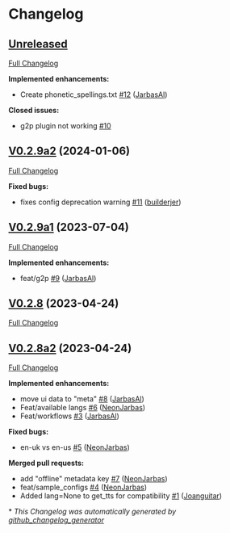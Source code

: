 # Changelog

## [Unreleased](https://github.com/OpenVoiceOS/ovos-tts-plugin-mimic/tree/HEAD)

[Full Changelog](https://github.com/OpenVoiceOS/ovos-tts-plugin-mimic/compare/V0.2.9a2...HEAD)

**Implemented enhancements:**

- Create phonetic\_spellings.txt [\#12](https://github.com/OpenVoiceOS/ovos-tts-plugin-mimic/pull/12) ([JarbasAl](https://github.com/JarbasAl))

**Closed issues:**

- g2p plugin not working [\#10](https://github.com/OpenVoiceOS/ovos-tts-plugin-mimic/issues/10)

## [V0.2.9a2](https://github.com/OpenVoiceOS/ovos-tts-plugin-mimic/tree/V0.2.9a2) (2024-01-06)

[Full Changelog](https://github.com/OpenVoiceOS/ovos-tts-plugin-mimic/compare/V0.2.9a1...V0.2.9a2)

**Fixed bugs:**

- fixes config deprecation warning [\#11](https://github.com/OpenVoiceOS/ovos-tts-plugin-mimic/pull/11) ([builderjer](https://github.com/builderjer))

## [V0.2.9a1](https://github.com/OpenVoiceOS/ovos-tts-plugin-mimic/tree/V0.2.9a1) (2023-07-04)

[Full Changelog](https://github.com/OpenVoiceOS/ovos-tts-plugin-mimic/compare/V0.2.8...V0.2.9a1)

**Implemented enhancements:**

- feat/g2p [\#9](https://github.com/OpenVoiceOS/ovos-tts-plugin-mimic/pull/9) ([JarbasAl](https://github.com/JarbasAl))

## [V0.2.8](https://github.com/OpenVoiceOS/ovos-tts-plugin-mimic/tree/V0.2.8) (2023-04-24)

[Full Changelog](https://github.com/OpenVoiceOS/ovos-tts-plugin-mimic/compare/V0.2.8a2...V0.2.8)

## [V0.2.8a2](https://github.com/OpenVoiceOS/ovos-tts-plugin-mimic/tree/V0.2.8a2) (2023-04-24)

[Full Changelog](https://github.com/OpenVoiceOS/ovos-tts-plugin-mimic/compare/c26bbdcb6ac134e2b60de7870716f6130ee01389...V0.2.8a2)

**Implemented enhancements:**

- move ui data to "meta" [\#8](https://github.com/OpenVoiceOS/ovos-tts-plugin-mimic/pull/8) ([JarbasAl](https://github.com/JarbasAl))
- Feat/available langs [\#6](https://github.com/OpenVoiceOS/ovos-tts-plugin-mimic/pull/6) ([NeonJarbas](https://github.com/NeonJarbas))
- Feat/workflows [\#3](https://github.com/OpenVoiceOS/ovos-tts-plugin-mimic/pull/3) ([JarbasAl](https://github.com/JarbasAl))

**Fixed bugs:**

- en-uk vs en-us [\#5](https://github.com/OpenVoiceOS/ovos-tts-plugin-mimic/pull/5) ([NeonJarbas](https://github.com/NeonJarbas))

**Merged pull requests:**

- add "offline" metadata key [\#7](https://github.com/OpenVoiceOS/ovos-tts-plugin-mimic/pull/7) ([NeonJarbas](https://github.com/NeonJarbas))
- feat/sample\_configs [\#4](https://github.com/OpenVoiceOS/ovos-tts-plugin-mimic/pull/4) ([NeonJarbas](https://github.com/NeonJarbas))
- Added lang=None to get\_tts for compatibility [\#1](https://github.com/OpenVoiceOS/ovos-tts-plugin-mimic/pull/1) ([Joanguitar](https://github.com/Joanguitar))



\* *This Changelog was automatically generated by [github_changelog_generator](https://github.com/github-changelog-generator/github-changelog-generator)*
